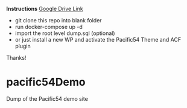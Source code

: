 **Instructions**
[Google Drive Link](https://drive.google.com/file/d/1NzslJ5G-3iO1a1GLtDB2-TIg8QkXmaXI/view?usp=sharing)

 - git clone this repo into blank folder
 - run docker-compose up -d
 - import the root level dump.sql (optional)
 - or just install a new WP and activate the Pacific54 Theme and ACF plugin

 Thanks!

# pacific54Demo
Dump of the Pacific54 demo site